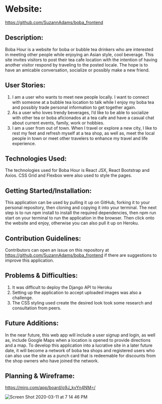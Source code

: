 # Website:

https://github.com/SuzannAdams/boba_frontend

## Description:

Boba Hour is a website for boba or bubble tea drinkers who are interested in meeting other people while enjoying an Asian style, cool beverage. This site invites visitors to post their tea cafe location with the intention of having another visitor respond by traveling to the posted locale. The hope is to have an amicable conversation, socialize or possibly make a new friend.

## User Stories:

1. I am a user who wants to meet new people locally. I want to connect with someone at a bubble tea location to talk while I enjoy my boba tea and possibly trade personal information to get together again.
2. As a user who loves trendy beverages, I’d like to be able to socialize with other tea or boba aficionados at a tea cafe and have a casual chat about current events, family, work or hobbies.
3. I am a user from out of town. When I travel or explore a new city, I like to rest my feet and refresh myself at a tea shop, as well as, meet the local people in town or meet other travelers to enhance my travel and life experience.

## Technologies Used:

The technologies used for Boba Hour is React JSX, React Bootstrap and Axios. CSS Grid and Flexbox were also used to style the pages.

## Getting Started/Installation:

This application can be used by pulling it up on GitHub, forking it to your personal repository, then cloning and copying it into your terminal. The next step is to run npm install to install the required dependencies, then npm run start on your terminal to run the application in the browser. Then click onto the website and enjoy, otherwise you can also pull it up on Heroku.

## Contribution Guidelines:

Contributors can open an issue on this repository at https://github.com/SuzannAdams/boba_frontend if there are suggestions to improve this application.

## Problems & Difficulties:

1. It was difficult to deploy the Django API to Heroku
2. Setting up the application to accept uploaded images was also a challenge.
3. The CSS styling used create the desired look took some research and consultation from peers.

## Future Additions:

In the near future, this web app will include a user signup and login, as well as, include Google Maps when a location is opened to provide directions and a map. To develop this application into a lucrative site in a later future date, it will become a network of boba tea shops and registered users who can also use the site as a punch card that is redeemable for discounts from the shop owners who have joined the network.

## Planning & Wireframe:

https://miro.com/app/board/o9J_kvYn4NM=/

![Screen Shot 2020-03-11 at 7 14 46 PM](https://user-images.githubusercontent.com/58324606/76480693-bd61c180-63cc-11ea-9b56-147bf0e431a2.png)
